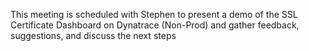 This meeting is scheduled with Stephen to present a demo of the SSL Certificate Dashboard on Dynatrace (Non-Prod) and gather feedback, suggestions, and discuss the next steps

